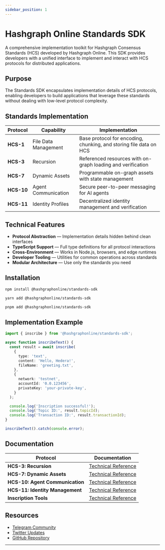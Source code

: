 ```yaml
---
sidebar_position: 1
---
```


# Hashgraph Online Standards SDK

A comprehensive implementation toolkit for Hashgraph Consensus Standards (HCS) developed by Hashgraph Online. This SDK provides developers with a unified interface to implement and interact with HCS protocols for distributed applications.

## Purpose

The Standards SDK encapsulates implementation details of HCS protocols, enabling developers to build applications that leverage these standards without dealing with low-level protocol complexity.

## Standards Implementation

| Protocol   | Capability           | Implementation                                                     |
| ---------- | -------------------- | ------------------------------------------------------------------ |
| **HCS-1**  | File Data Management | Base protocol for encoding, chunking, and storing file data on HCS |
| **HCS-3**  | Recursion            | Referenced resources with on-graph loading and verification        |
| **HCS-7**  | Dynamic Assets       | Programmable on-graph assets with state management                 |
| **HCS-10** | Agent Communication  | Secure peer-to-peer messaging for AI agents                        |
| **HCS-11** | Identity Profiles    | Decentralized identity management and verification                 |

## Technical Features

- **Protocol Abstraction** — Implementation details hidden behind clean interfaces
- **TypeScript Support** — Full type definitions for all protocol interactions
- **Cross-Environment** — Works in Node.js, browsers, and edge runtimes
- **Developer Tooling** — Utilities for common operations across standards
- **Modular Architecture** — Use only the standards you need

## Installation

```bash
npm install @hashgraphonline/standards-sdk
```

```bash
yarn add @hashgraphonline/standards-sdk
```

```bash
pnpm add @hashgraphonline/standards-sdk
```

## Implementation Example

```typescript
import { inscribe } from '@hashgraphonline/standards-sdk';

async function inscribeText() {
  const result = await inscribe(
    {
      type: 'text',
      content: 'Hello, Hedera!',
      fileName: 'greeting.txt',
    },
    {
      network: 'testnet',
      accountId: '0.0.123456',
      privateKey: 'your-private-key',
    }
  );

  console.log('Inscription successful!');
  console.log('Topic ID:', result.topicId);
  console.log('Transaction ID:', result.transactionId);
}

inscribeText().catch(console.error);
```

## Documentation

| Protocol                        | Documentation                                                 |
| ------------------------------- | ------------------------------------------------------------- |
| **HCS-3: Recursion**            | [Technical Reference](/docs/libraries/standards-sdk/hcs-3)    |
| **HCS-7: Dynamic Assets**       | [Technical Reference](/docs/libraries/standards-sdk/hcs-7)    |
| **HCS-10: Agent Communication** | [Technical Reference](/docs/libraries/standards-sdk/hcs-10)   |
| **HCS-11: Identity Management** | [Technical Reference](/docs/libraries/standards-sdk/hcs-11)   |
| **Inscription Tools**           | [Technical Reference](/docs/libraries/standards-sdk/inscribe) |

## Resources

- [Telegram Community](https://t.me/hashinals)
- [Twitter Updates](https://twitter.com/hashgraphonline)
- [GitHub Repository](https://github.com/hashgraph-online/standards-sdk)

---
